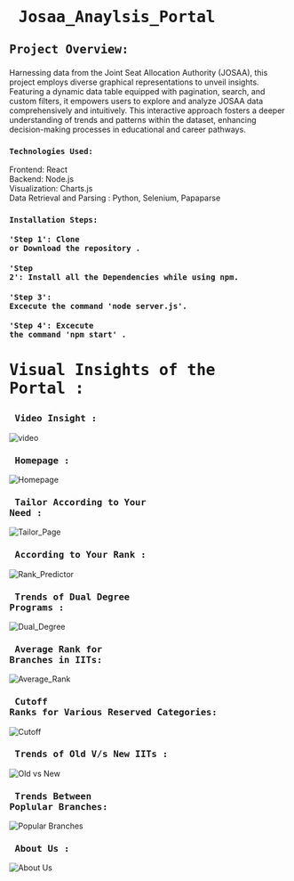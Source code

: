 # <pre>            Josaa_Anaylsis_Portal</pre>



## <pre>Project Overview:  </pre>
Harnessing data from the Joint Seat Allocation Authority (JOSAA), this project employs diverse graphical representations to unveil insights. Featuring a dynamic data table equipped with pagination, search, and custom filters, it empowers users to explore and analyze JOSAA data comprehensively and intuitively. This interactive approach fosters a deeper understanding of trends and patterns within the dataset, enhancing decision-making processes in educational and career pathways.

### <pre>`Technologies Used:`</pre>

Frontend: React<br>
Backend: Node.js<br>
Visualization: Charts.js<br>
Data Retrieval and Parsing : Python, Selenium, Papaparse<br>

### <pre>`Installation Steps: `</pre>

#### <pre>'Step 1': Clone or Download the repository .</pre>
#### <pre>'Step 2': Install all the Dependencies while using npm.</pre>
#### <pre>'Step 3': Excecute the command 'node server.js'.</pre>
#### <pre>'Step 4': Excecute the command 'npm start' .</pre>

# <pre>Visual Insights of the Portal : </pre>
### <pre> Video Insight : </pre>
![video](https://drive.google.com/file/d/1hUOdxvlsnD_slztccv93Zj3w9jtyy0IP/view?usp=sharing)
### <pre>  Homepage : </pre>
![Homepage](./public/Snapshots/Homepage.png)
### <pre> Tailor According to Your Need : </pre>
![Tailor_Page](./public/Snapshots/Tailor_Need.png)
### <pre> According to Your Rank : </pre>
![Rank_Predictor](./public/Snapshots/Rank_Predct.png)
### <pre> Trends of Dual Degree Programs : </pre>
![Dual_Degree](./public/Snapshots/Dual_Degree.png)
### <pre> Average Rank for Branches in IITs: </pre>
![Average_Rank](./public/Snapshots/Average_Rank.png)
### <pre> Cutoff Ranks for Various Reserved Categories: </pre>
![Cutoff](./public/Snapshots/Cutoff_Category.png)
### <pre> Trends of Old V/s New IITs : </pre>
![Old vs New](./public/Snapshots/Old_vs_New.png)
### <pre> Trends Between Poplular Branches: </pre>
![Popular Branches](./public/Snapshots/Popular_Branch.png)
### <pre> About Us : </pre>
![About Us](./public/Snapshots/About_Us.png)